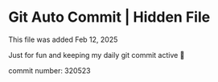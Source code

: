 # Git Auto Commit | Hidden File

This file was added Feb 12, 2025

Just for fun and keeping my daily git commit active 🤪

commit number: 320523
